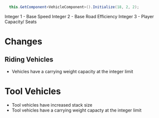 ```csharp
  this.GetComponent<VehicleComponent>().Initialize(18, 2, 2);
```
Integer 1 - Base Speed
Integer 2 - Base Road Efficiency
Integer 3 - Player Capacity/ Seats

# Changes
## Riding Vehicles
- Vehicles have a carrying weight capacity at the integer limit
# Tool Vehicles
- Tool vehicles have increased stack size
- Tool vehicles have a carrying weight capacty at the integer limit